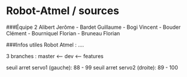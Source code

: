 # Robot-Atmel / sources

###Équipe 2
Alibert Jerôme - Bardet Guillaume - Bogi Vincent - Bouder Clément - Bourniquel Florian - Bruneau Florian

###Infos utiles
Robot Atmel : ....

3 branches : master <-- dev <-- features

seuil arret servo1 (gauche): 88 - 99
seuil arret servo2 (droite): 89 - 100
